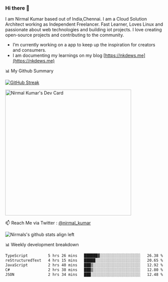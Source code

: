 ### Hi there 👋

 I am Nirmal Kumar based out of India,Chennai. I am a Cloud Solution Architect working as Independent Freelancer. Fast Learner, Loves Linux and passionate about web technologies and building iot projects. I love creating open-source projects and contributing to the community.

- I’m currently working on a app to keep up the inspiration for creators and consumers.
- I am documenting my learnings on my blog [https://nkdews.me](https://nkdews.me)


📊 My Github Summary

[![GitHub Streak](https://github-readme-streak-stats.herokuapp.com?user=nk-gears&theme=dark&hide_border=true&date_format=M%20j%5B%2C%20Y%5D)](https://git.io/streak-stats)

<a href="https://app.daily.dev/nirmal_kumar"><img src="https://api.daily.dev/devcards/a16cfcf02d384b16b41de71ce4d1d811.png?r=8ve" width="400" alt="Nirmal Kumar's Dev Card"/></a>

📫 Reach Me via  Twitter : [@nirmal_kumar](https://twitter.com/nirmal_kumar)

![Nirmals's github stats align left](https://github-readme-stats.vercel.app/api?username=nk-gears&show_icons=true)


📊 Weekly development breakdown

<!--START_SECTION:waka-->

```txt
TypeScript         5 hrs 26 mins   ██████▓░░░░░░░░░░░░░░░░░░   26.38 %
reStructuredText   4 hrs 15 mins   █████░░░░░░░░░░░░░░░░░░░░   20.65 %
JavaScript         2 hrs 40 mins   ███▒░░░░░░░░░░░░░░░░░░░░░   12.92 %
C#                 2 hrs 38 mins   ███▒░░░░░░░░░░░░░░░░░░░░░   12.80 %
JSON               2 hrs 34 mins   ███░░░░░░░░░░░░░░░░░░░░░░   12.48 %
```

<!--END_SECTION:waka-->


